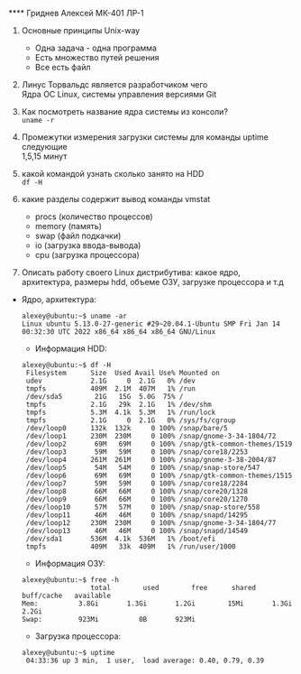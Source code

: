 **** Гриднев Алексей МК-401 ЛР-1
1) Основные принципы Unix-way  
	* Одна задача - одна программа  
	* Есть множество путей решения  
	* Все есть файл

2) Линус Торвальдс является разработчиком чего  
	Ядра ОС Linux, системы управления версиями Git 

3) Как посмотреть  название ядра системы из консоли?   
	`uname -r`

4) Промежутки измерения загрузки системы для команды uptime следующие  
	1,5,15 минут

5) какой командой узнать сколько занято на HDD  
	`df -H`

6) какие разделы содержит вывод команды vmstat
	* procs (количество процессов)
	* memory (память)
	* swap (файл подкачки)
	* io (загрузка ввода-вывода)
	* cpu (загрузка процессора)

7) Описать работу своего Linux дистрибутива: какое ядро, архитектура, размеры hdd, объеме ОЗУ, загрузке процессора и т.д
 * Ядро, архитектура:  
    ```
    alexey@ubuntu:~$ uname -ar
    Linux ubuntu 5.13.0-27-generic #29~20.04.1-Ubuntu SMP Fri Jan 14 00:32:30 UTC 2022 x86_64 x86_64 x86_64 GNU/Linux
    ```
     * Информация HDD:  
     ```
     alexey@ubuntu:~$ df -H
      Filesystem      Size  Used Avail Use% Mounted on
      udev            2.1G     0  2.1G   0% /dev
      tmpfs           409M  2.1M  407M   1% /run
      /dev/sda5        21G   15G  5.0G  75% /
      tmpfs           2.1G   29k  2.1G   1% /dev/shm
      tmpfs           5.3M  4.1k  5.3M   1% /run/lock
      tmpfs           2.1G     0  2.1G   0% /sys/fs/cgroup
      /dev/loop0      132k  132k     0 100% /snap/bare/5
      /dev/loop1      230M  230M     0 100% /snap/gnome-3-34-1804/72
      /dev/loop2       69M   69M     0 100% /snap/gtk-common-themes/1519
      /dev/loop3       59M   59M     0 100% /snap/core18/2253
      /dev/loop4      261M  261M     0 100% /snap/gnome-3-38-2004/87
      /dev/loop5       54M   54M     0 100% /snap/snap-store/547
      /dev/loop6       69M   69M     0 100% /snap/gtk-common-themes/1515
      /dev/loop7       59M   59M     0 100% /snap/core18/2284
      /dev/loop8       66M   66M     0 100% /snap/core20/1328
      /dev/loop9       66M   66M     0 100% /snap/core20/1270
      /dev/loop10      57M   57M     0 100% /snap/snap-store/558
      /dev/loop11      46M   46M     0 100% /snap/snapd/14295
      /dev/loop12     230M  230M     0 100% /snap/gnome-3-34-1804/77
      /dev/loop13      46M   46M     0 100% /snap/snapd/14549
      /dev/sda1       536M  4.1k  536M   1% /boot/efi
      tmpfs           409M   33k  409M   1% /run/user/1000
    ```
     * Информация ОЗУ:  
     ```
     alexey@ubuntu:~$ free -h
               	      total        used        free      shared  buff/cache   available
  	Mem:          3.8Gi       1.3Gi       1.2Gi        15Mi       1.3Gi       2.2Gi
  	Swap:         923Mi          0B       923Mi
     ```
     * Загрузка процессора:  
     ```
     alexey@ubuntu:~$ uptime
      04:33:36 up 3 min,  1 user,  load average: 0.40, 0.79, 0.39
     ```
       
